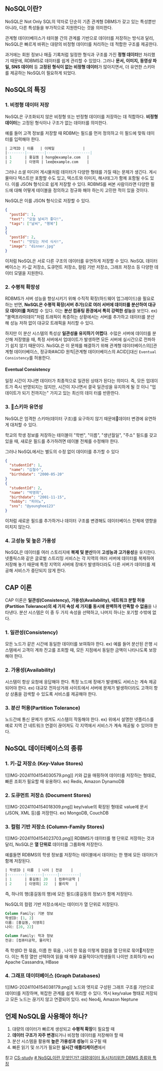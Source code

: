 
## NoSQL이란?
NoSQL은 Not Only SQL의 약자로 단순히 기존 관계형 DBMS가 갖고 있는 특성뿐만 아니라, 다른 특성들을 부가적으로 지원한다는 것을 의미한다.

관계형 데이터베이스가 테이블 간의 관계를 기반으로 데이터를 저장하는 방식과 달리, NoSQL은 빠르게 바뀌는 대량의 비정형 데이터를 처리하는 데 적합한 구조를 제공한다.

과거에는 회원 정보나 매출 기록처럼 일정한 형식과 구조를 가진 **정형 데이터**만 처리했기 때문에, RDBMS로 데이터를 쉽게 관리할 수 있었다. 그러나 **문서, 이미지, 동영상 파일, SNS 데이터** 등 **고정된 형식이 없는 비정형 데이터**가 많아지면서, 더 유연한 스키마를 제공하는 NoSQL이 필요하게 되었다.


## NoSQL의 특징
### 1. 비정형 데이터 저장
NoSQL은 구조화되지 않은 비정형 또는 반정형 데이터를 저장하는 데 적합하다. **비정형 데이터**는 고정된 형식이나 구조가 없는 데이터를 의미한다.

예를 들어 고객 정보를 저장할 때 RDBM는 필드를 먼저 정의하고 이 필드에 맞춰 데이터를 입력해야 한다.
```sql
| 고객ID | 이름   | 이메일             |
|--------|--------|--------------------|
| 1      | 홍길동 | hong@example.com   |
| 2      | 이영희 | lee@example.com    |
```

그러나 소셜 미디어 게시물처럼 데이터가 다양한 형태를 가질 때는 문제가 생긴다. 게시물마다 텍스트만 포함할 수도 있고, 텍스트와 이미지, 해시태그가 함께 포함될 수도 있다. 이를 JSON 형식으로 쉽게 저장할 수 있다.
RDBMS를 써본 사람이라면 다양한 필드에 대해 어떻게 테이블을 정의하고 정규화 해야 하는지 고민한 적이 있을 것이다.

NoSQL은 이를 JSON 형식으로 저장할 수 있다.
```json
{
  "postId": 1,
  "text": "오늘 날씨가 좋다!",
  "tags": ["날씨", "행복"]
}
{
  "postId": 2,
  "text": "맛있는 저녁 식사!",
  "image": "dinner.jpg"
}
```

이처럼 NoSQL은 서로 다른 구조의 데이터를 유연하게 저장할 수 있다. 
NoSQL 데이터베이스는 키-값 저장소, 도큐먼트 저장소, 컬럼 기반 저장소, 그래프 저장소 등 다양한 데이터 모델을 지원한다.

### 2. 수평적 확장성
RDBMS가 서버 성능을 향상시키기 위해 수직적 확장(하드웨어 업그레이드)을 필요로 하는 반면,
**NoSQL은 수평적 확장(서버 추가)으로 여러 서버에 데이터를 분산하여 대규모 데이터를 처리**할 수 있다.
이는 **분산 컴퓨팅 환경에서 특히 강력한 성능**을 보인다.
ex) "블랙프라이데이"처럼 트래픽이 폭증하는 상황에서는 서버를 추가하고 데이터를 분산해 성능 저하 없이 대규모 트래픽을 처리할 수 있다.

하지만 이 분산 시스템의 특성상 **일관성을 유지하기 어렵다**. 수많은 서버에 데이터를 분산해 저장했을 때, 특정 서버에서 업데이트가 발생하면 모든 서버에 실시간으로 전파하기 쉽지 않기 때문이다. 
NoSQL은 이 문제를 해결하기 위해 관계형 데이터베이스의[[관계형 데이터베이스, 정규화#ACID 원칙|관계형 데이터베이스의 ACID]]대신 `Eventual Consistency`를 허용한다.
#### Eventual Consistency
일정 시간이 지나면 데이터가 최종적으로 일관된 상태가 된다는 의미다. 즉, 모든 업데이트가 즉시 반영되지는 않지만, 시간이 지나면서 결국 일관성을 유지하게 될 것 이니 "업데이트가 되기 전까지는" 가지고 있는 최신의 데이
터를 반환한다.

### 3. 스키마 유연성
NoSQL은 엄격한 스키마(데이터 구조)를 요구하지 않기 때문에데이터 변경에 유연하게 대처할 수 있다.

학교의 학생 정보를 저장하는 테이블이 "학번", "이름", "생년월일", "주소" 필드를 갖고 있을 때, 새로운 필드를 추가하려면 테이블 전체를 수정해야 한다.

그러나 NoSQL에서는 별도의 수정 없이 데이터를 추가할 수 있다
```json
{
  "studentId": 1,
  "name": "김철수",
  "birthdate": "2000-05-20"
}
{
  "studentId": 2,
  "name": "박영희",
  "birthdate": "2001-11-15",
  "hobby": "피아노",
  "sns": "@younghee123"
}
```

이처럼 새로운 필드를 추가하거나 데이터 구조를 변경해도 데이터베이스 전체에 영향을 미치지 않는다.


### 4. 고성능 및 높은 가용성
NoSQL은 데이터를 여러 스토리지에 **복제 및 분산**하여 **고성능과 고가용성**을 유지한다.
넷플릭스와 같은 글로벌 스트리밍 서비스는 각 지역의 여러 서버에 데이터를 복제하여 저장해 놓기 때문에 특정 지역의 서버에 장애가 발생하더라도 다른 서버가 데이터를 제공해 서비스가 중단되지 않게 한다.


## CAP 이론
CAP 이론은 **일관성(Consistency), 가용성(Availability), 네트워크 분할 허용(Partition Tolerance)의 세 가지 속성 세 가지를 동시에 완벽하게 만족할 수 없음**을 나타낸다. 
분산 시스템은 이 중 두 가지 속성을 선택하고, 나머지 하나는 포기할 수밖에 없다.

### 1. 일관성(Consistency)
모든 노드가 같은 시간에 동일한 데이터를 보여줘야 한다.
ex) 예를 들어 분산된 은행 시스템에서 고객이 계좌 잔고를 조회할 때, 모든 지점에서 동일한 금액이 나타나도록 보장해야 한다.

### 2. 가용성(Availability)
시스템이 항상 요청에 응답해야 한다. 특정 노드에 장애가 발생해도 서비스는 계속 제공되어야 한다.
ex) 대규모 전자상거래 사이트에서 서버에 문제가 발생하더라도 고객이 항상 상품을 검색할 수 있도록 서비스를 제공해야 한다.

### 3. 분산 허용(Partition Tolerance)
노드간에 통신 문제가 생겨도 시스템이 작동해야 한다.
ex) 위에서 설명한 넷플리스를 예로 지역 간 네트워크 연결이 끊어져도 각 지역에서 서비스가 계속 제공될 수 있어야 한다.



## NoSQL 데이터베이스의 종류
### 1. 키-값 저장소 (Key-Value Stores)
![[IMG-20241104154030579.png]]
키와 값을 매핑하여 데이터를 저장하는 형태로, 빠른 조회가 필요할 때 유용하다.
ex) Redis, Amazon DynamoDB

### 2. 도큐먼트 저장소 (Document Stores)
![[IMG-20241104154018309.png]]
 key/value의 확장된 형태로 value에 문서(JSON, XML 등)를 저장한다.
 ex) MongoDB, CouchDB

### 3. 컬럼 기반 저장소 (Column-Family Stores)
![[IMG-20241104154023703.png]]
RDBMS가 데이터를 행 단위로 저장하는 것과 달리, NoSQL은 **열 단위로** 데이터를 그룹화해 저장한다.

예를들면 RDBMS의 학생 정보를 저장하는 테이블에서 데이터는 한 행에 모든 데이터가 함께 저장된다.
```sql
| 학생ID | 이름  | 나이 | 전공    |
|--------|-------|------|---------|
| 1      | 홍길동| 20   | 컴퓨터공학 |
| 2      | 이영희| 22   | 물리학   |
```
즉, 하나의 행(홍길동의 행)에 모든 필드(홍길동의 정보)가 함께 저장된다.

NoSQL의 컬럼 기반 저장소에서는 데이터가 열 단위로 저장된다.
```sql
Column Family: 기본 정보
학생ID: [1, 2]
이름: [홍길동, 이영희]
나이: [20, 22]

Column Family: 학과 정보
전공: [컴퓨터공학, 물리학]
```
즉 학생ID 한 묶음, 이름 한 묶음 , 나이 한 묶음 이렇게 컬럼을 열 단위로 묶어저장한다.
이는 특정 열만 선택하여 읽을 때 매우 효율적이다(학생들의 나이만 조회하기)
ex) Apache Cassandra, HBase

### 4. 그래프 데이터베이스 (Graph Databases)

![[IMG-20241104154038179.png]]
노드와 엣지로 구성된 그래프 구조를 기반으로 데이터를 저장하며, 복잡한 관계를 쉽게 쿼리할 수 있다.
역시 key/value 형태로 저장되고 모든 노드는 끊기지 않고 연결되어 있다.
ex) Neo4j, Amazon Neptune



## 언제 NoSQL을 사용해야 하나?

1. 대량의 데이터가 빠르게 생성되고 **수평적 확장**이 필요할 때
2. **데이터 구조가 자주 변경**되거나 비정형 데이터를 저장해야 할 때
3. 분산 시스템을 활용해 **높은 가용성과 성능**이 요구될 때
4. 빠른 읽기 및 쓰기가 필요한 **실시간 애플리케이션**에서





참고
[CS-study](https://github.com/Seogeurim/CS-study/tree/main)
[# NoSQL이란 무엇인가? 대량데이터 동시처리위한 DBMS 종류와 특징](https://www.samsungsds.com/kr/insights/1232564_4627.html)